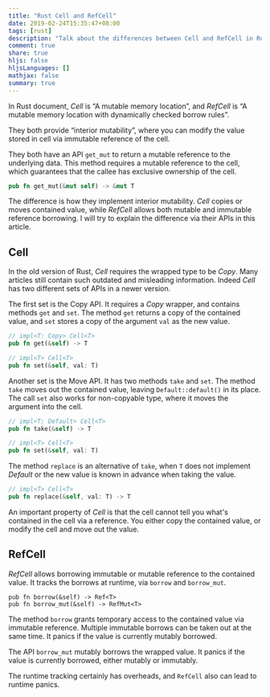 ```yaml
---
title: "Rust Cell and RefCell"
date: 2019-02-24T15:35:47+08:00
tags: [rust]
description: "Talk about the differences between Cell and RefCell in Rust, and how to use them."
comment: true
share: true
hljs: false
hljsLanguages: []
mathjax: false
summary: true
---
```



In Rust document, *Cell* is “A mutable memory location”, and *RefCell* is “A mutable memory location with dynamically checked borrow rules”.

They both provide “interior mutability”, where you can modify the value stored in cell via immutable reference of the cell.

They both have an API `get_mut` to return a mutable reference to the underlying data. This method requires a mutable reference to the cell, which guarantees that the callee has exclusive ownership of the cell.

```rust
pub fn get_mut(&mut self) -> &mut T
```

The difference is how they implement interior mutability. *Cell* copies or moves contained value, while *RefCell* allows both mutable and immutable reference borrowing. I will try to explain the difference via their APIs in this article.

<!--more-->

## Cell

In the old version of Rust, *Cell* requires the wrapped type to be *Copy*. Many articles still contain such outdated and misleading information. Indeed *Cell* has two different sets of APIs in a newer version.

The first set is the Copy API. It requires a *Copy* wrapper, and contains methods `get` and `set`.  The method `get` returns a copy of the contained value, and `set`  stores a copy of the argument `val` as the new value.

```rust
// impl<T: Copy> Cell<T>
pub fn get(&self) -> T

// impl<T> Cell<T>
pub fn set(&self, val: T)
```

Another set is the Move API. It has two methods `take` and `set`. The method `take` moves out the contained value, leaving `Default::default()` in its place. The call `set` also works for non-copyable type, where it moves the argument into the cell.

```rust
// impl<T: Default> Cell<T>
pub fn take(&self) -> T

// impl<T> Cell<T>
pub fn set(&self, val: T)
```

The method `replace` is an alternative of `take`, when `T` does not implement *Default* or the new value is known in advance when taking the value.

```rust
// impl<T> Cell<T>
pub fn replace(&self, val: T) -> T
```

An important property of *Cell* is that the cell cannot tell you what's contained in the cell via a reference. You either copy the contained value, or modify the cell and move out the value.

## RefCell

*RefCell* allows borrowing immutable or mutable reference to the contained value. It tracks the borrows at runtime, via `borrow` and `borrow_mut`.

```
pub fn borrow(&self) -> Ref<T>
pub fn borrow_mut(&self) -> RefMut<T>
```

The method `borrow` grants temporary access to the contained value via immutable reference. Multiple immutable borrows can be taken out at the same time. It panics if the value is currently mutably borrowed.

The API `borrow_mut` mutably borrows the wrapped value. It panics if the value is currently borrowed, either mutably or immutably.

The runtime tracking certainly has overheads, and `RefCell` also can lead to runtime panics.
